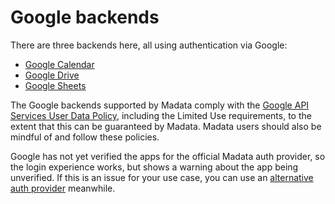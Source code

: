 # Google backends

There are three backends here, all using authentication via Google:

- [Google Calendar](calendar/)
- [Google Drive](drive/)
- [Google Sheets](sheets/)

<div class=note>

The Google backends supported by Madata comply with the [Google API Services User Data Policy](https://developers.google.com/terms/api-services-user-data-policy), including the Limited Use requirements, to the extent that this can be guaranteed by Madata. Madata users should also be mindful of and follow these policies.

</div>

<div class=warning>

Google has not yet verified the apps for the official Madata auth provider,
so the login experience works, but shows a warning about the app being unverified.
If this is an issue for your use case, you can use an [alternative auth provider](/docs/authentication/) meanwhile.

</div>